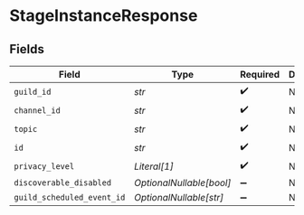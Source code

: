 # StageInstanceResponse


## Fields

| Field                      | Type                       | Required                   | Description                |
| -------------------------- | -------------------------- | -------------------------- | -------------------------- |
| `guild_id`                 | *str*                      | :heavy_check_mark:         | N/A                        |
| `channel_id`               | *str*                      | :heavy_check_mark:         | N/A                        |
| `topic`                    | *str*                      | :heavy_check_mark:         | N/A                        |
| `id`                       | *str*                      | :heavy_check_mark:         | N/A                        |
| `privacy_level`            | *Literal[1]*               | :heavy_check_mark:         | N/A                        |
| `discoverable_disabled`    | *OptionalNullable[bool]*   | :heavy_minus_sign:         | N/A                        |
| `guild_scheduled_event_id` | *OptionalNullable[str]*    | :heavy_minus_sign:         | N/A                        |